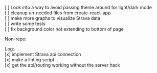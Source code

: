 [ ] Look into a way to avoid passing theme around for light/dark mode<br>
[ ] cleanup un-needed files from create-react-app<br>
[ ] make more graphs to visualize Strava data<br>
[ ] write some tests<br>
[ ] fix background color not extending to bottom of page

Non-repo:

Log:<br>
[x] implement Strava api connection<br>
[x] make a linting script<br>
[x] get the api/routing working without the server hack<br>
